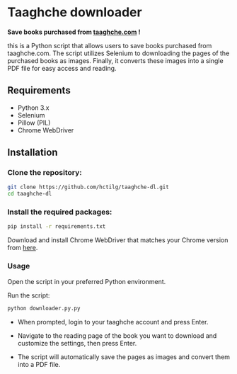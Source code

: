 # Taaghche downloader

**Save books purchased from [taaghche.com](https://taaghche.com) !**

this is a Python script that allows users to save books purchased from taaghche.com. The script utilizes Selenium to  downloading the pages of the purchased books as images. Finally, it converts these images into a single PDF file for easy access and reading.

## Requirements
  + Python 3.x
  + Selenium
  + Pillow (PIL)
  + Chrome WebDriver

## Installation
### Clone the repository:
```bash
git clone https://github.com/hctilg/taaghche-dl.git
cd taaghche-dl
```

### Install the required packages:
```bash
pip install -r requirements.txt
```

Download and install Chrome WebDriver that matches your Chrome version from [here](https://sites.google.com/chromium.org/driver/).

### Usage

Open the script in your preferred Python environment.

Run the script:
```bash
python downloader.py.py
```

+ When prompted, login to your taaghche account and press Enter.

+ Navigate to the reading page of the book you want to download and customize the settings, then press Enter.

+ The script will automatically save the pages as images and convert them into a PDF file.
